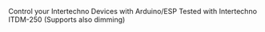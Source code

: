 Control your Intertechno Devices with Arduino/ESP
Tested with Intertechno ITDM-250 (Supports also dimming)
